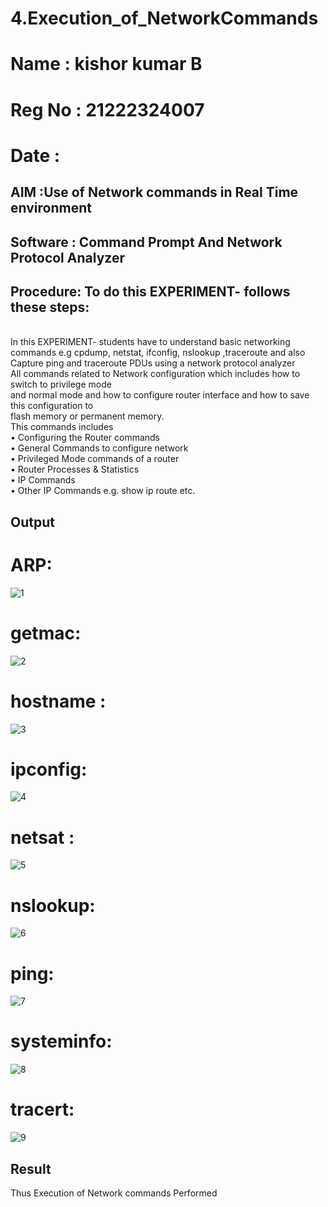 # 4.Execution_of_NetworkCommands
# Name : kishor kumar B
# Reg No : 21222324007
# Date :
## AIM :Use of Network commands in Real Time environment
## Software : Command Prompt And Network Protocol Analyzer
## Procedure: To do this EXPERIMENT- follows these steps:
<BR>
In this EXPERIMENT- students have to understand basic networking commands e.g cpdump, netstat, ifconfig, nslookup ,traceroute and also Capture ping and traceroute PDUs using a network protocol analyzer 
<BR>
All commands related to Network configuration which includes how to switch to privilege mode
<BR>
and normal mode and how to configure router interface and how to save this configuration to
<BR>
flash memory or permanent memory.
<BR>
This commands includes
<BR>
• Configuring the Router commands
<BR>
• General Commands to configure network
<BR>
• Privileged Mode commands of a router 
<BR>
• Router Processes & Statistics
<BR>
• IP Commands
<BR>
• Other IP Commands e.g. show ip route etc.
<BR>

## Output
# ARP:
![1](https://github.com/user-attachments/assets/c9e28962-4fac-4e81-b095-7d0d7fdd8a88)


# getmac:
![2](https://github.com/user-attachments/assets/7b8f16ca-6fef-4f83-b213-89b3706f14a7)


# hostname :
![3](https://github.com/user-attachments/assets/3a97ea3b-7e83-4ef0-8390-7afd38e9f474)


# ipconfig:
![4](https://github.com/user-attachments/assets/e8613c1e-35e5-4832-8e13-ee51bb752a81)

# netsat :
![5](https://github.com/user-attachments/assets/bb717e18-0970-4414-a350-edd73521aa66)

# nslookup:
![6](https://github.com/user-attachments/assets/17735044-319f-4b52-835d-547712b0d43d)


# ping:
![7](https://github.com/user-attachments/assets/e8b18780-c1d6-4439-80d4-10861b43671c)


# systeminfo:
![8](https://github.com/user-attachments/assets/77f28466-1487-4d06-9f06-0d320441cd9e)


# tracert:
![9](https://github.com/user-attachments/assets/92e7009f-2a1b-4ead-8239-00a47c84c938)

## Result
Thus Execution of Network commands Performed 

